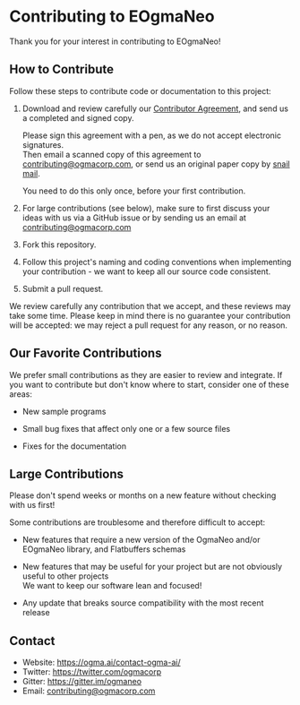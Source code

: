 # Contributing to EOgmaNeo

Thank you for your interest in contributing to EOgmaNeo!

## How to Contribute

Follow these steps to contribute code or documentation to this project:

1. Download and review carefully our [Contributor Agreement](https://ogma.ai/wp-content/uploads/2016/09/OgmaContributorAgreement.pdf), and send us a completed and signed copy.

   Please sign this agreement with a pen, as we do not accept electronic signatures.<br/>
   Then email a scanned copy of this agreement to contributing@ogmacorp.com, or send us an original paper copy by [snail mail](https://ogma.ai/contact-ogma-ai/).

   You need to do this only once, before your first contribution.

2. For large contributions (see below), make sure to first discuss your ideas with us via a GitHub issue or by sending us an email at contributing@ogmacorp.com

3. Fork this repository.

4. Follow this project's naming and coding conventions when implementing your contribution - we want to keep all our source code consistent.

5. Submit a pull request.

We review carefully any contribution that we accept, and these reviews may take some time. Please keep in mind there is no guarantee your contribution will be accepted: we may reject a pull request for any reason, or no reason.

## Our Favorite Contributions

We prefer small contributions as they are easier to review and integrate. If you want to contribute but don't know where to start, consider one of these areas:

 * New sample programs

 * Small bug fixes that affect only one or a few source files

 * Fixes for the documentation

## Large Contributions

Please don't spend weeks or months on a new feature without checking with us first!

Some contributions are troublesome and therefore difficult to accept:

 * New features that require a new version of the OgmaNeo and/or EOgmaNeo library, and Flatbuffers schemas<br/>

 * New features that may be useful for your project but are not obviously useful to other projects<br/>
   We want to keep our software lean and focused!

 * Any update that breaks source compatibility with the most recent release

## Contact

 * Website: https://ogma.ai/contact-ogma-ai/
 * Twitter: https://twitter.com/ogmacorp
 * Gitter: https://gitter.im/ogmaneo
 * Email: contributing@ogmacorp.com
